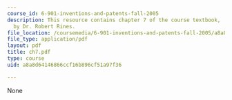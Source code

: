 ```yaml
---
course_id: 6-901-inventions-and-patents-fall-2005
description: This resource contains chapter 7 of the course textbook, 'Create or Perish',
  by Dr. Robert Rines.
file_location: /coursemedia/6-901-inventions-and-patents-fall-2005/a8a8d64146866ccf16b896cf51a97f36_ch7.pdf
file_type: application/pdf
layout: pdf
title: ch7.pdf
type: course
uid: a8a8d64146866ccf16b896cf51a97f36

---
```

None